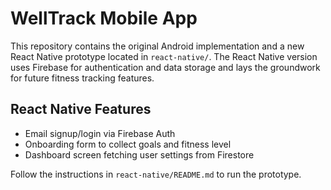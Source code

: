 # WellTrack Mobile App

This repository contains the original Android implementation and a new React Native prototype located in `react-native/`. The React Native version uses Firebase for authentication and data storage and lays the groundwork for future fitness tracking features.

## React Native Features

- Email signup/login via Firebase Auth
- Onboarding form to collect goals and fitness level
- Dashboard screen fetching user settings from Firestore

Follow the instructions in `react-native/README.md` to run the prototype.
